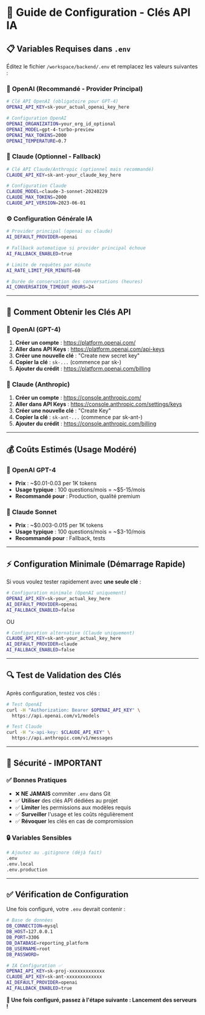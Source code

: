 # 🔑 Guide de Configuration - Clés API IA

## 📋 **Variables Requises dans `.env`**

Éditez le fichier `/workspace/backend/.env` et remplacez les valeurs suivantes :

### 🤖 **OpenAI (Recommandé - Provider Principal)**
```bash
# Clé API OpenAI (obligatoire pour GPT-4)
OPENAI_API_KEY=sk-your_actual_openai_key_here

# Configuration OpenAI
OPENAI_ORGANIZATION=your_org_id_optional
OPENAI_MODEL=gpt-4-turbo-preview
OPENAI_MAX_TOKENS=2000
OPENAI_TEMPERATURE=0.7
```

### 🔮 **Claude (Optionnel - Fallback)**
```bash
# Clé API Claude/Anthropic (optionnel mais recommandé)
CLAUDE_API_KEY=sk-ant-your_claude_key_here

# Configuration Claude
CLAUDE_MODEL=claude-3-sonnet-20240229
CLAUDE_MAX_TOKENS=2000
CLAUDE_API_VERSION=2023-06-01
```

### ⚙️ **Configuration Générale IA**
```bash
# Provider principal (openai ou claude)
AI_DEFAULT_PROVIDER=openai

# Fallback automatique si provider principal échoue
AI_FALLBACK_ENABLED=true

# Limite de requêtes par minute
AI_RATE_LIMIT_PER_MINUTE=60

# Durée de conservation des conversations (heures)
AI_CONVERSATION_TIMEOUT_HOURS=24
```

---

## 🔐 **Comment Obtenir les Clés API**

### 🤖 **OpenAI (GPT-4)**
1. **Créer un compte** : https://platform.openai.com/
2. **Aller dans API Keys** : https://platform.openai.com/api-keys
3. **Créer une nouvelle clé** : "Create new secret key"
4. **Copier la clé** : `sk-...` (commence par sk-)
5. **Ajouter du crédit** : https://platform.openai.com/billing

### 🔮 **Claude (Anthropic)**
1. **Créer un compte** : https://console.anthropic.com/
2. **Aller dans API Keys** : https://console.anthropic.com/settings/keys
3. **Créer une nouvelle clé** : "Create Key"
4. **Copier la clé** : `sk-ant-...` (commence par sk-ant-)
5. **Ajouter du crédit** : https://console.anthropic.com/billing

---

## 💰 **Coûts Estimés (Usage Modéré)**

### 🤖 **OpenAI GPT-4**
- **Prix** : ~$0.01-0.03 per 1K tokens
- **Usage typique** : 100 questions/mois = ~$5-15/mois
- **Recommandé pour** : Production, qualité premium

### 🔮 **Claude Sonnet**
- **Prix** : ~$0.003-0.015 per 1K tokens  
- **Usage typique** : 100 questions/mois = ~$3-10/mois
- **Recommandé pour** : Fallback, tests

---

## ⚡ **Configuration Minimale (Démarrage Rapide)**

Si vous voulez tester rapidement avec **une seule clé** :

```bash
# Configuration minimale (OpenAI uniquement)
OPENAI_API_KEY=sk-your_actual_key_here
AI_DEFAULT_PROVIDER=openai
AI_FALLBACK_ENABLED=false
```

OU

```bash
# Configuration alternative (Claude uniquement)  
CLAUDE_API_KEY=sk-ant-your_actual_key_here
AI_DEFAULT_PROVIDER=claude
AI_FALLBACK_ENABLED=false
```

---

## 🔍 **Test de Validation des Clés**

Après configuration, testez vos clés :

```bash
# Test OpenAI
curl -H "Authorization: Bearer $OPENAI_API_KEY" \
  https://api.openai.com/v1/models

# Test Claude  
curl -H "x-api-key: $CLAUDE_API_KEY" \
  https://api.anthropic.com/v1/messages
```

---

## 🚨 **Sécurité - IMPORTANT**

### ✅ **Bonnes Pratiques**
- ❌ **NE JAMAIS** commiter `.env` dans Git
- ✅ **Utiliser** des clés API dédiées au projet
- ✅ **Limiter** les permissions aux modèles requis
- ✅ **Surveiller** l'usage et les coûts régulièrement
- ✅ **Révoquer** les clés en cas de compromission

### 🔒 **Variables Sensibles**
```bash
# Ajoutez au .gitignore (déjà fait)
.env
.env.local
.env.production
```

---

## ✅ **Vérification de Configuration**

Une fois configuré, votre `.env` devrait contenir :

```bash
# Base de données
DB_CONNECTION=mysql
DB_HOST=127.0.0.1
DB_PORT=3306
DB_DATABASE=reporting_platform
DB_USERNAME=root
DB_PASSWORD=

# IA Configuration ✅
OPENAI_API_KEY=sk-proj-xxxxxxxxxxxxx
CLAUDE_API_KEY=sk-ant-xxxxxxxxxxxxx
AI_DEFAULT_PROVIDER=openai
AI_FALLBACK_ENABLED=true
```

**🎯 Une fois configuré, passez à l'étape suivante : Lancement des serveurs !**